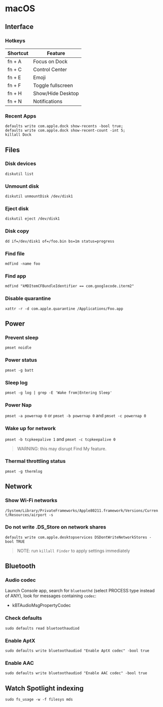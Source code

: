 # macOS

## Interface

### Hotkeys

| Shortcut | Feature           |
|----------|-------------------|
| fn + A   | Focus on Dock     |
| fn + C   | Control Center    |
| fn + E   | Emoji             |
| fn + F   | Toggle fullscreen |
| fn + H   | Show/Hide Desktop |
| fn + N   | Notifications     |

### Recent Apps

```shell
defaults write com.apple.dock show-recents -bool true;
defaults write com.apple.dock show-recent-count -int 5;
killall Dock
```

## Files

### Disk devices

`diskutil list`

### Unmount disk

`diskutil unmountDisk /dev/disk1`

### Eject disk

`diskutil eject /dev/disk1`

### Disk copy

`dd if=/dev/disk1 of=/foo.bin bs=1m status=progress`

### Find file

`mdfind -name foo`

### Find app

`mdfind "kMDItemCFBundleIdentifier == com.googlecode.iterm2"`

### Disable quarantine

`xattr -r -d com.apple.quarantine /Applications/Foo.app`

## Power

### Prevent sleep

`pmset noidle`

### Power status

`pmset -g batt`

### Sleep log

`pmset -g log | grep -E 'Wake from|Entering Sleep'`

### Power Nap

`pmset -a powernap 0` or `pmset -b powernap 0` and `pmset -c powernap 0`

### Wake up for network 

`pmset -b tcpkeepalive 1` and `pmset -c tcpkeepalive 0`
> WARNING: this may disrupt Find My feature.

### Thermal throttling status

`pmset -g thermlog`

## Network

### Show Wi-Fi networks

`/System/Library/PrivateFrameworks/Apple80211.framework/Versions/Current/Resources/airport -s`

### Do not write .DS_Store on network shares

`defaults write com.apple.desktopservices DSDontWriteNetworkStores -bool TRUE`
> NOTE: run `killall Finder` to apply settings immediately

## Bluetooth

### Audio codec

Launch Console app, search for `bluetoothd` (select PROCESS type instead of ANY), look for messages containing `codec`:
- kBTAudioMsgPropertyCodec

### Check defaults

`sudo defaults read bluetoothaudiod`

### Enable AptX

`sudo defaults write bluetoothaudiod "Enable AptX codec" -bool true`

### Enable AAC

`sudo defaults write bluetoothaudiod "Enable AAC codec" -bool true`

## Watch Spotlight indexing

`sudo fs_usage -w -f filesys mds`
